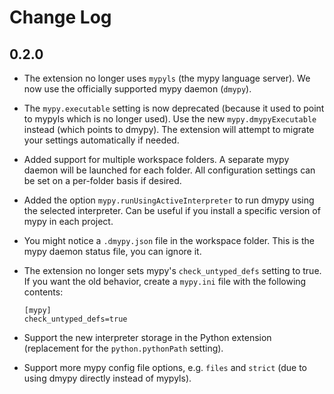 # Change Log

## 0.2.0

- The extension no longer uses `mypyls` (the mypy language server). We now use the officially supported mypy daemon (`dmypy`).

- The `mypy.executable` setting is now deprecated (because it used to point to mypyls which is no longer used). Use the new `mypy.dmypyExecutable` instead (which points to dmypy). The extension will attempt to migrate your settings automatically if needed.

- Added support for multiple workspace folders. A separate mypy daemon will be launched for each folder. All configuration settings can be set on a per-folder basis if desired.

- Added the option `mypy.runUsingActiveInterpreter` to run dmypy using the selected interpreter. Can be useful if you install a specific version of mypy in each project.

- You might notice a `.dmypy.json` file in the workspace folder. This is the mypy daemon status file, you can ignore it.

- The extension no longer sets mypy's `check_untyped_defs` setting to true. If you want the old behavior,
  create a `mypy.ini` file with the following contents:
  ```
  [mypy]
  check_untyped_defs=true
  ```

- Support the new interpreter storage in the Python extension (replacement for the `python.pythonPath` setting).

- Support more mypy config file options, e.g. `files` and `strict` (due to using dmypy directly instead of mypyls).